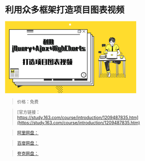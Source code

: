 # 利用众多框架打造项目图表视频

![img](../../../assets/study163/free/7def3ac04962453ea8e701f787a8da1e.png)

> 价格：免费

> [官方链接：https://study.163.com/course/introduction/1209487835.htm](https://study.163.com/course/introduction/1209487835.htm)

> [阿里网盘：]()

> [百度网盘：]()

> [夸克网盘：]()
